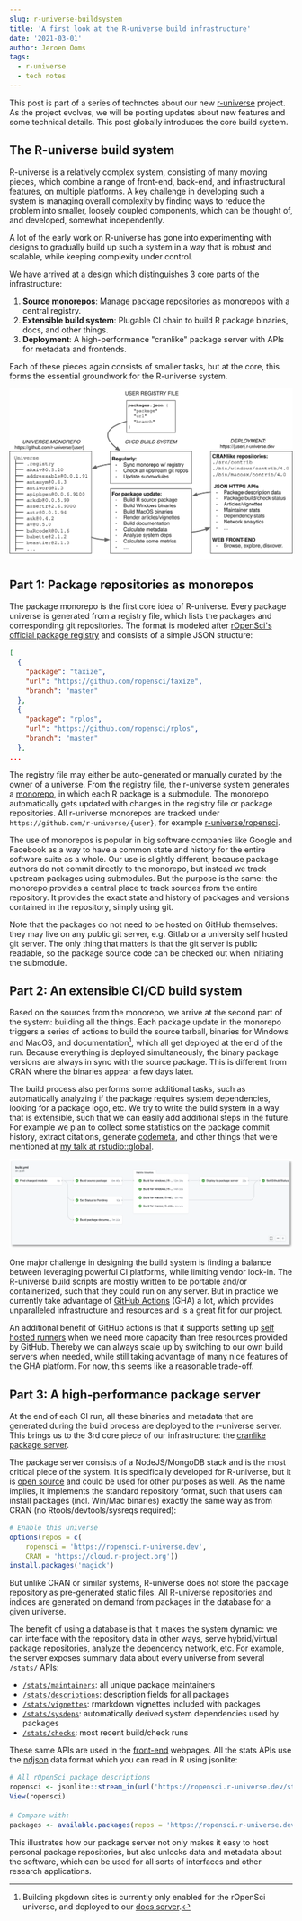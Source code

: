 ```yaml
---
slug: r-universe-buildsystem
title: 'A first look at the R-universe build infrastructure'
date: '2021-03-01'
author: Jeroen Ooms
tags:
  - r-universe
  - tech notes
---
```


This post is part of a series of technotes about our new [r-universe](https://r-universe.dev) project. As the project evolves, we will be posting updates about new features and some technical details. This post globally introduces the core build system.

## The R-universe build system

R-universe is a relatively complex system, consisting of many moving pieces, which combine a range of front-end, back-end, and infrastructural features, on multiple platforms. A key challenge in developing such a system is managing overall complexity by finding ways to reduce the problem into smaller, loosely coupled components, which can be thought of, and developed, somewhat independently.

A lot of the early work on R-universe has gone into experimenting with designs to gradually build up such a system in a way that is robust and scalable, while keeping complexity under control. 

We have arrived at a design which distinguishes 3 core parts of the infrastructure:
 
 1. __Source monorepos__: Manage package repositories as monorepos with a central registry.
 2. __Extensible build system__: Plugable CI chain to build R package binaries, docs, and other things.
 3. __Deployment__: A high-performance "cranlike" package server with APIs for metadata and frontends.

Each of these pieces again consists of smaller tasks, but at the core, this forms the essential groundwork for the R-universe system.

![diagram of r-universe](r-universe-diagram.svg)

## Part 1: Package repositories as monorepos

The package monorepo is the first core idea of R-universe. Every package universe is generated from a registry file, which lists the packages and corresponding git repositories. The format is modeled after [rOpenSci's official package registry](http://ropensci.github.io/roregistry/packages.json) and consists of a simple JSON structure:

```json
[
  {
    "package": "taxize",
    "url": "https://github.com/ropensci/taxize",
    "branch": "master"
  },
  {
    "package": "rplos",
    "url": "https://github.com/ropensci/rplos",
    "branch": "master"
  },
...
```

The registry file may either be auto-generated or manually curated by the owner of a universe. From the registry file, the r-universe system generates a [monorepo](https://en.wikipedia.org/wiki/Monorepo), in which each R package is a submodule. The monorepo automatically gets updated with changes in the registry file or package repositories. All r-universe monorepos are tracked under `https://github.com/r-universe/{user}`, for example [r-universe/ropensci](https://github.com/r-universe/ropensci). 

The use of monorepos is popular in big software companies like Google and Facebook as a way to have a common state and history for the entire software suite as a whole. Our use is slightly different, because package authors do not commit directly to the monorepo, but instead we track upstream packages using submodules. But the purpose is the same: the monorepo provides a central place to track sources from the entire repository. It provides the exact state and history of packages and versions contained in the repository, simply using git.

Note that the packages do not need to be hosted on GitHub themselves: they may live on any public git server, e.g. Gitlab or a university self hosted git server. The only thing that matters is that the git server is public readable, so the package source code can be checked out when initiating the submodule.

## Part 2: An extensible CI/CD build system

Based on the sources from the monorepo, we arrive at the second part of the system: building all the things. Each package update in the monorepo triggers a series of actions to build the source tarball, binaries for Windows and MacOS, and documentation[^1], which all get deployed at the end of the run. Because everything is deployed simultaneously, the binary package versions are always in sync with the source package. This is different from CRAN where the binaries  appear a few days later.

The build process also performs some additional tasks, such as automatically analyzing if the package requires system dependencies, looking for a package logo, etc. We try to write the build system in a way that is extensible, such that we can easily add additional steps in the future. For example we plan to collect some statistics on the package commit history, extract citations, generate [codemeta](https://cran.r-project.org/web/packages/codemetar/vignettes/codemetar.html), and other things that were mentioned at [my talk at rstudio::global](https://rstudio.com/resources/rstudioglobal-2021/monitoring-health-and-impact-of-open-source-projects/).


[![action-graph](graph-shadowed.png)](https://github.com/r-universe/ropensci/actions/runs/608656990)

One major challenge in designing the build system is finding a balance between leveraging powerful CI platforms, while limiting vendor lock-in. The R-universe build scripts are mostly written to be portable and/or containerized, such that they could run on any server. But in practice we currently take advantage of [GitHub Actions](https://github.com/features/actions) (GHA) a lot, which provides unparalleled infrastructure and resources and is a great fit for our project.

An additional benefit of GitHub actions is that it supports setting up [self hosted runners](https://docs.github.com/en/actions/hosting-your-own-runners/about-self-hosted-runners) when we need more capacity than free resources provided by GitHub. Thereby we can always scale up by switching to our own build servers when needed, while still taking advantage of many nice features of the GHA platform. For now, this seems like a reasonable trade-off.

## Part 3: A high-performance package server

At the end of each CI run, all these binaries and metadata that are generated during the build process are deployed to the r-universe server. This brings us to the 3rd core piece of our infrastructure: the [cranlike package server](https://www.npmjs.com/package/cranlike). 

The package server consists of a NodeJS/MongoDB stack and is the most critical piece of the system. It is specifically developed for R-universe, but it is [open source](https://github.com/r-universe-org/cranlike-server) and could be used for other purposes as well. As the name implies, it implements the standard repository format, such that users can install packages (incl. Win/Mac binaries) exactly the same way as from CRAN (no Rtools/devtools/sysreqs required):

```r
# Enable this universe
options(repos = c(
    ropensci = 'https://ropensci.r-universe.dev',
    CRAN = 'https://cloud.r-project.org'))
install.packages('magick')
```

But unlike CRAN or similar systems, R-universe does not store the package repository as pre-generated static files. All R-universe repositories and indices are generated on demand from packages in the database for a given universe. 

The benefit of using a database is that it makes the system dynamic: we can interface with the repository data in other ways, serve hybrid/virtual package repositories, analyze the dependency network, etc. 
For example, the server exposes summary data about every universe from several `/stats/` APIs:

  - [`/stats/maintainers`](https://ropensci.r-universe.dev/stats/maintainers): all unique package maintainers
  - [`/stats/descriptions`](https://ropensci.r-universe.dev/stats/descriptions): description fields for all packages
  - [`/stats/vignettes`](https://ropensci.r-universe.dev/stats/vignettes): rmarkdown vignettes included with packages
  - [`/stats/sysdeps`](https://ropensci.r-universe.dev/stats/sysdeps): automatically derived system dependencies used by packages
  - [`/stats/checks`](https://ropensci.r-universe.dev/stats/checks?limit=10): most recent build/check runs

These same APIs are used in the [front-end](https://ropensci.r-universe.dev) webpages. All the stats APIs use the [ndjson](http://ndjson.org/) data format which you can read in R using jsonlite:

```r
# All rOpenSci package descriptions
ropensci <- jsonlite::stream_in(url('https://ropensci.r-universe.dev/stats/descriptions'))
View(ropensci)

# Compare with:
packages <- available.packages(repos = 'https://ropensci.r-universe.dev')
```

This illustrates how our package server not only makes it easy to host personal package repositories, but also unlocks data and metadata about the software, which can be used for all sorts of interfaces and other research applications.  



[^1]: Building pkgdown sites is currently only enabled for the rOpenSci universe, and deployed to our [docs server](https://docs.ropensci.org).
